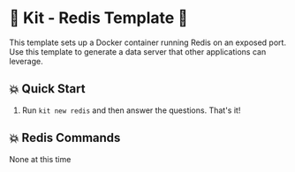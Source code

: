 # 🚀 Kit - Redis Template 🚀

This template sets up a Docker container running Redis on an exposed port. Use this template to generate a data server that other applications can leverage.

## 💥 Quick Start

1. Run `kit new redis` and then answer the questions. That's it!

## 💥 Redis Commands

None at this time